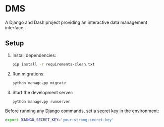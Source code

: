 # DMS

A Django and Dash project providing an interactive data management interface.

## Setup

1. Install dependencies:
   ```bash
   pip install -r requirements-clean.txt
   ```
2. Run migrations:
   ```bash
   python manage.py migrate
   ```
3. Start the development server:
   ```bash
   python manage.py runserver
   ```
   
Before running any Django commands, set a secret key in the environment:
```bash
export DJANGO_SECRET_KEY='your-strong-secret-key'
```
